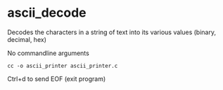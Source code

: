 # ascii_decode

Decodes the characters in a string of text into its various values (binary, decimal, hex)

No commandline arguments
```
cc -o ascii_printer ascii_printer.c
```
Ctrl+d to send EOF (exit program)

